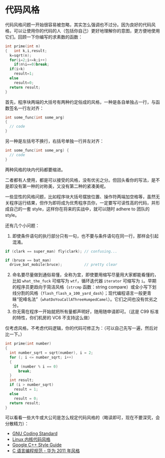 # 代码风格

代码风格问题一开始很容易被忽略，其实怎么强调也不过分。因为良好的代码风格，可以让使用你的代码的人（包括你自己）更好地理解你的意图，更方便地使用它们。回顾一下你编写的求素数的函数：

```c
int prime(int n)
{   int k,i,result;
  k=sqrt(n);
  for(i=2;i<=k;i++)
    if(n%i==0)break;
  if(i>k)
    result=1;
  else
    result=0;
  return result;
}
```

首先，程序块两端的大括号有两种约定俗成的风格，一种是各自单独占一行，与函数签名一行左对齐：

```c
int some_func(int some_arg)
{
  // code
}
```
另一种是左括号不换行，右括号单独一行并左对齐：
```c
int some_func(int some_arg) {
  // code
}
```

两种风格的块内代码都要缩进。

二者都有人使用，都是可以接受的风格，没有优劣之分。但回头看你的写法，是不是即没有第一种的对称美，又没有第二种的紧凑美呢。

一些显性的风格问题，比如程序块大括号摆放位置、操作符两端加空格等，虽然无关程序运行结果，但作为即将成为优秀程序员你，一定要写可读性高的代码，并形成自己的一套 style，这样你在将来的实战中，就可以随时 adhere to 团队的 style。

还有几个小问题：
1. 即使条件语句的执行部分只有一句，也不要与条件语句在同一行，那样会引起混淆。
```c
if (clark == super_man) fly(clark); // confusing...

if (bruce == bat_man)
  drive_bat_mobile(bruce);          // pretty clear

```
2. 命名要尽量做到通俗易懂，全称为宜，即使要用缩写尽量用大家都能看懂的，比如 `what_the_fuck` 可缩写为 `wtf`，循环迭代器 `iterator` 可缩写为 `i`。早期的程序员更趋向于简洁风格（`strcmp` 函数：string compare）或全小写下划线分割的风格（`flash_flash_a_100_yard_dash`）；现代编程语言一般更青睐“驼峰名法”（`whatDoYouCallAThreeHumpedCamel`）。它们之间也没有优劣之分。
3. 你无需在程序一开始就把所有量都声明好，随用随申请即可。（这是 C99 标准的特性，你们机房的 VC6 不支持这么做）

仅考虑风格，不考虑代码逻辑，你的代码可修正为：（可以自己先写一遍，然后对比一下。）

```c
int prime(int number)
{   
  int number_sqrt = sqrt(number), i = 2;
  for (; i <= number_sqrt; i++)
  {
    if (number % i == 0)
      break;
  }
  int result;
  if (i > number_sqrt)
    result = 1;
  else
    result = 0;
  return result;
}
```

可以看看一些大牛或大公司是怎么规定代码风格的（略读即可，现在不要深究，会分散精力）：

- [GNU Coding Standard](https://www.gnu.org/prep/standards/html_node/Formatting.html#Formatting)
- [Linux 内核代码风格](https://www.kernel.org/doc/html/latest/translations/zh_CN/coding-style.html)
- [Google C++ Style Guide](https://google.github.io/styleguide/cppguide.html)
- [C 语言编程规范 - 华为 2011 年风格](https://www.jianshu.com/p/5cc054b09613)